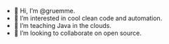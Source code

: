 - 👋 Hi, I’m @gruemme.
- 👀 I’m interested in cool clean code and automation.
- 🌱 I’m teaching Java in the clouds.
- 💞️ I’m looking to collaborate on open source.
<!-- - 📫 If you want to reach me, just write me a github message. -->
